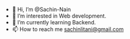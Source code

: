 - 👋 Hi, I’m @Sachin-Nain
- 👀 I’m interested in Web development.
- 🌱 I’m currently learning Backend.
- 📫 How to reach me sachinlitani@gmail.com

<!---
Sachin-Nain/Sachin-Nain is a ✨ special ✨ repository because its `README.md` (this file) appears on your GitHub profile.
You can click the Preview link to take a look at your changes.
--->
